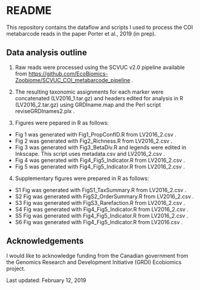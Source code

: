 # README

This repository contains the dataflow and scripts I used to process the COI metabarcode reads in the paper Porter et al., 2019 (in prep).

## Data analysis outline

1. Raw reads were processed using the SCVUC v2.0 pipeline available from https://github.com/EcoBiomics-Zoobiome/SCVUC_COI_metabarcode_pipeline . 

2. The resulting taxonomic assignments for each marker were concatenated (LV2016_1.tar.gz) and headers edited for analysis in R (LV2016_2.tar.gz) using GRDIname.map and the Perl script reviseGRDInames2.plx .  

3. Figures were pepared in R as follows:
  * Fig 1 was generated with Fig1_PropConfID.R from LV2016_2.csv . 
  * Fig 2 was generated with Fig2_Richness.R from LV2016_2.csv . 
  * Fig 3 was generated with Fig3_BetaDiv.R and legends were edited in Inkscape.  This script uses metadata.csv and LV2016_2.csv .
  * Fig 4 was generated with Fig4_Fig5_Indicator.R from LV2016_2.csv . 
  * Fig 5 was generated with Fig4_Fig5_Indicator.R from LV2016_2.csv . 
  
4. Supplementary figures were prepared in R as follows:
  * S1 Fig was generated with FigS1_TaxSummary.R from LV2016_2.csv . 
  * S2 Fig was generated with FigS2_OrderSummary.R from LV2016_2.csv . 
  * S3 Fig was generated with FigS3_Rarefaction.R from LV2016_2.csv . 
  * S4 Fig was generated with Fig4_Fig5_Indicator.R from LV2016_2.csv . 
  * S5 Fig was generated with Fig4_Fig5_Indicator.R from LV2016_2.csv . 
  * S6 Fig was generated with Fig4_Fig5_Indicator.R from LV2016.csv . 

## Acknowledgements

I would like to acknowledge funding from the Canadian government from the Genomics Research and Development Initiative (GRDI) Ecobiomics project.

Last updated: February 12, 2019
